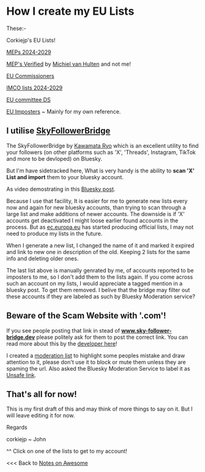 # How I create my EU Lists

These:- 

Corkiejp's EU Lists!

[MEPs 2024-2029](https://bsky.app/profile/did:plc:lgjvdkqeeutvf7zj6wow3jro/lists/3li64ziv5342h)

[MEP's Verified](https://bsky.app/profile/did:plc:rs4wjnyxmhj3udokowkymd5e/lists/3l2lyvl3p2j2x) by [Michiel van Hulten](https://bsky.app/profile/did:plc:rs4wjnyxmhj3udokowkymd5e) and not me!

[EU Commissioners](https://bsky.app/profile/did:plc:lgjvdkqeeutvf7zj6wow3jro/lists/3lfimpbh5642k)

[IMCO lists 2024-2029](https://bsky.app/profile/did:plc:lgjvdkqeeutvf7zj6wow3jro/lists/3lf4imtzudi23)

[EU committee DS](https://bsky.app/profile/did:plc:lgjvdkqeeutvf7zj6wow3jro/lists/3lgyrhcr4uf2v)

[EU Imposters](https://bsky.app/profile/did:plc:lgjvdkqeeutvf7zj6wow3jro/lists/3lgqeomhgak27) ~ Mainly for my own reference.


## I utilise [SkyFollowerBridge](https://www.sky-follower-bridge.dev/)

The SkyFollowerBridge by [Kawamata Ryo](https://bsky.app/profile/did:plc:hcp53er6pefwijpdceo5x4bp) which is an excellent utility to find your followers (on other platforms such as 'X',
'Threads', Instagram, TikTok and more to be devloped) on Bluesky.

But I'm have sidetracked here, What is very handy is the ability to **scan 'X' List and import** them to your bluesky account.

As video demostrating in this [Bluesky post](https://bsky.app/profile/did:plc:l3nkrpivwuvwuqduk3illkvf/post/3lgdq2nqci226).

Because I use that facility, It is easier for me to generate new lists every now and again for new bluesky accounts, than trying to scan through a large list and make additions of newer accounts. The downside is if 'X' accounts get deactivated I might loose earlier found accounts in the process. But as [ec.europa.eu](https://bsky.app/profile/did:plc:oxo226vi7t2btjokm2buusoy) has started producing official lists, I may not need to produce my lists in the future.

When I generate a new list, I changed the name of it and marked it expired and link to new one in description of the old. Keeping 2 lists for the same info and deleting older ones.

The last list above is manually genrated by me, of accounts reported to be imposters to me, so I don't add them to the lists again. If you come across such an account on my lists, I would appreciate a tagged mention in a bluesky post. To get them removed. I belive that the bridge may filter out these accounts if they are labeled as such by Bluesky Moderation service?

## Beware of the **Scam Website** with '.com'!

If you see people posting that link in stead of **www.sky-follower-bridge.dev** please politely ask for them to post the correct link. 
You can read more about this by the [developer here](https://corkiejp.github.io/embedwriter.html?url=./Skywriter-Threads/Page%20by%20Kawamata%20Ryo%20_%20Scam%20Website.html)!

I created a [moderation list](https://bsky.app/profile/did:plc:qxlh6bohvep3taqhmtpipx4b/lists/3lg4y7tswpx2v) to highlight some peoples mistake and draw attention to it, please don't use it to block or mute them unless they are spaming the url. Also asked the Bluesky Moderation Service to label it as [Unsafe link](https://bsky.app/profile/did:plc:qxlh6bohvep3taqhmtpipx4b/post/3lg4zlp6ygs24).

## That's all for now!

This is my first draft of this and may think of more things to say on it. But I will leave editing it for now.

Regards

corkiejp ~ John

^^ Click on one of the lists to get to my account!

<<< Back to [Notes on Awesome](/README.md)
